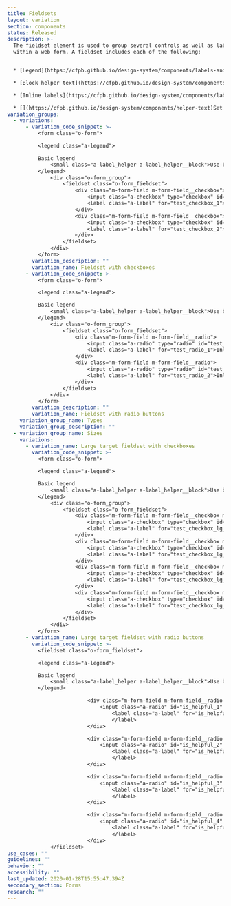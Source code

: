 ```yaml
---
title: Fieldsets
layout: variation
section: components
status: Released
description: >-
  The fieldset element is used to group several controls as well as labels
  within a web form. A fieldset includes each of the following:


  * [Legend](https://cfpb.github.io/design-system/components/labels-and-legends)

  * [Block helper text](https://cfpb.github.io/design-system/components/helper-text) (if necessary)

  * [Inline labels](https://cfpb.github.io/design-system/components/labels-and-legends)

  * [](https://cfpb.github.io/design-system/components/helper-text)Set of controls such as [checkboxes](https://cfpb.github.io/design-system/components/checkboxes) or [radio buttons](https://cfpb.github.io/design-system/components/radio-buttons)
variation_groups:
  - variations:
      - variation_code_snippet: >-
          <form class="o-form">

          <legend class="a-legend">

          Basic legend
              <small class="a-label_helper a-label_helper__block">Use block helper text for instructions</small>
          </legend>
              <div class="o-form_group">
                  <fieldset class="o-form_fieldset">
                      <div class="m-form-field m-form-field__checkbox">
                          <input class="a-checkbox" type="checkbox" id="test_checkbox_1" name="test_checkbox">
                          <label class="a-label" for="test_checkbox_1">Inline label</label>
                      </div>
                      <div class="m-form-field m-form-field__checkbox">
                          <input class="a-checkbox" type="checkbox" id="test_checkbox_2" name="test_checkbox">
                          <label class="a-label" for="test_checkbox_2">Inline label</label>
                      </div>
                  </fieldset>
              </div>
          </form>
        variation_description: ""
        variation_name: Fieldset with checkboxes
      - variation_code_snippet: >-
          <form class="o-form">

          <legend class="a-legend">

          Basic legend
              <small class="a-label_helper a-label_helper__block">Use block helper text for instructions</small>
          </legend>
              <div class="o-form_group">
                  <fieldset class="o-form_fieldset">
                      <div class="m-form-field m-form-field__radio">
                          <input class="a-radio" type="radio" id="test_radio_1" name="test_radio">
                          <label class="a-label" for="test_radio_1">Inline label</label>
                      </div>
                      <div class="m-form-field m-form-field__radio">
                          <input class="a-radio" type="radio" id="test_radio_2" name="test_radio">
                          <label class="a-label" for="test_radio_2">Inline label</label>
                      </div>
                  </fieldset>
              </div>
          </form>
        variation_description: ""
        variation_name: Fieldset with radio buttons
    variation_group_name: Types
    variation_group_description: ""
  - variation_group_name: Sizes
    variations:
      - variation_name: Large target fieldset with checkboxes
        variation_code_snippet: >-
          <form class="o-form">

          <legend class="a-legend">

          Basic legend
              <small class="a-label_helper a-label_helper__block">Use block helper text for instructions</small>
          </legend>
              <div class="o-form_group">
                  <fieldset class="o-form_fieldset">
                      <div class="m-form-field m-form-field__checkbox m-form-field__lg-target">
                          <input class="a-checkbox" type="checkbox" id="test_checkbox_lg_default_1">
                          <label class="a-label" for="test_checkbox_lg_default_1">Inline label</label>
                      </div>
                      <div class="m-form-field m-form-field__checkbox m-form-field__lg-target">
                          <input class="a-checkbox" type="checkbox" id="test_checkbox_lg_default_2">
                          <label class="a-label" for="test_checkbox_lg_default_2">Inline label</label>
                      </div>
                      <div class="m-form-field m-form-field__checkbox m-form-field__lg-target">
                          <input class="a-checkbox" type="checkbox" id="test_checkbox_lg_default_3">
                          <label class="a-label" for="test_checkbox_lg_default_3">This is a very long label that wraps to a second line. Lorem ipsum dolor sit amet, consectetur adipiscing elit.<small class=“a-label_helper’>(This is helper text)</small></label>
                      </div>
                      <div class="m-form-field m-form-field__checkbox m-form-field__lg-target">
                          <input class="a-checkbox" type="checkbox" id="test_checkbox_lg_default_4">
                          <label class="a-label" for="test_checkbox_lg_default_4">Inline label</label>
                      </div>
                  </fieldset>
              </div>
          </form>
      - variation_name: Large target fieldset with radio buttons
        variation_code_snippet: >-
          <fieldset class="o-form_fieldset">

          <legend class="a-legend">

          Basic legend
              <small class="a-label_helper a-label_helper__block">Use block helper text for instructions</small>
          </legend>

                          <div class="m-form-field m-form-field__radio m-form-field__lg-target">
                              <input class="a-radio" id="is_helpful_1" type="radio" name="is_helpful" value="1">
                                  <label class="a-label" for="is_helpful_1">Inline label
                                  </label>
                          </div>

                          <div class="m-form-field m-form-field__radio m-form-field__lg-target">
                              <input class="a-radio" id="is_helpful_2" type="radio" name="is_helpful" value="0">
                                  <label class="a-label" for="is_helpful_2">Inline label
                                  </label>
                          </div>

                          <div class="m-form-field m-form-field__radio m-form-field__lg-target">
                              <input class="a-radio" id="is_helpful_3" type="radio" name="is_helpful" value="0">
                                  <label class="a-label" for="is_helpful_3">Inline label
                                  </label>
                          </div>

                          <div class="m-form-field m-form-field__radio m-form-field__lg-target">
                              <input class="a-radio" id="is_helpful_4" type="radio" name="is_helpful" value="0">
                                  <label class="a-label" for="is_helpful_4">Inline label
                                  </label>
                          </div>
              </fieldset>
use_cases: ""
guidelines: ""
behavior: ""
accessibility: ""
last_updated: 2020-01-28T15:55:47.394Z
secondary_section: Forms
research: ""
---
```

